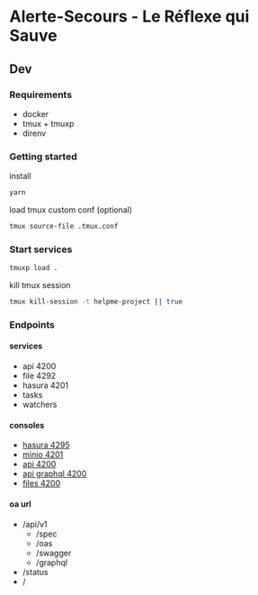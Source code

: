 # Alerte-Secours - Le Réflexe qui Sauve

## Dev

### Requirements

- docker
- tmux + tmuxp
- direnv

### Getting started

install
```sh
yarn
```

load tmux custom conf (optional)
```sh
tmux source-file .tmux.conf
```


### Start services

```sh
tmuxp load .
```

kill tmux session
```sh
tmux kill-session -t helpme-project || true
```

### Endpoints

#### services
- api 4200
- file 4292
- hasura 4201
- tasks
- watchers

#### consoles
- [hasura 4295](http://localhost:4295)
- [minio 4201](http://localhost:4201)
- [api 4200](http://0.0.0.0:4200/api/v1/swagger/)
- [api graphql 4200](http://0.0.0.0:4200/api/v1/graphql)
- [files 4200](http://0.0.0.0:4292/api/v1/swagger/)

#### oa url
- /api/v1
  - /spec
  - /oas
  - /swagger
  - /graphql
- /status
- /
